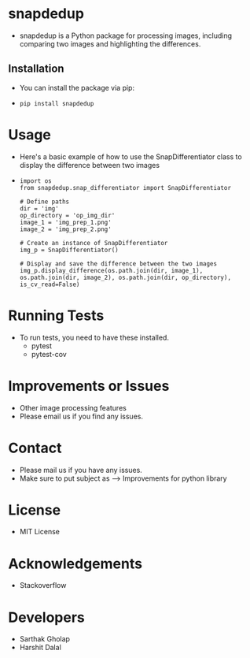 # snapdedup

 - snapdedup is a Python package for processing images, including comparing two images and highlighting the differences.

## Installation

 - You can install the package via pip:

 - ```
   pip install snapdedup
   ```

# Usage
 - Here's a basic example of how to use the SnapDifferentiator class to display the difference between two images

 - ```
   import os
   from snapdedup.snap_differentiator import SnapDifferentiator

   # Define paths
   dir = 'img'
   op_directory = 'op_img_dir'
   image_1 = 'img_prep_1.png'
   image_2 = 'img_prep_2.png'

   # Create an instance of SnapDifferentiator
   img_p = SnapDifferentiator()

   # Display and save the difference between the two images
   img_p.display_difference(os.path.join(dir, image_1), os.path.join(dir, image_2), os.path.join(dir, op_directory), is_cv_read=False)
   ```
   

# Running Tests
 - To run tests, you need to have these installed.
   - pytest
   - pytest-cov


# Improvements or Issues
  - Other image processing features
  - Please email us if you find any issues.

# Contact
 - Please mail us if you have any issues.
 - Make sure to put subject as --> Improvements for python library

# License
 - MIT License

# Acknowledgements
 - Stackoverflow

# Developers
 - Sarthak Gholap
 - Harshit Dalal